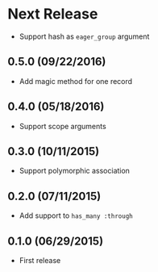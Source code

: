 # Next Release

* Support hash as `eager_group` argument

## 0.5.0 (09/22/2016)

* Add magic method for one record

## 0.4.0 (05/18/2016)

* Support scope arguments

## 0.3.0 (10/11/2015)

* Support polymorphic association

## 0.2.0 (07/11/2015)

* Add support to `has_many :through`

## 0.1.0 (06/29/2015)

* First release
